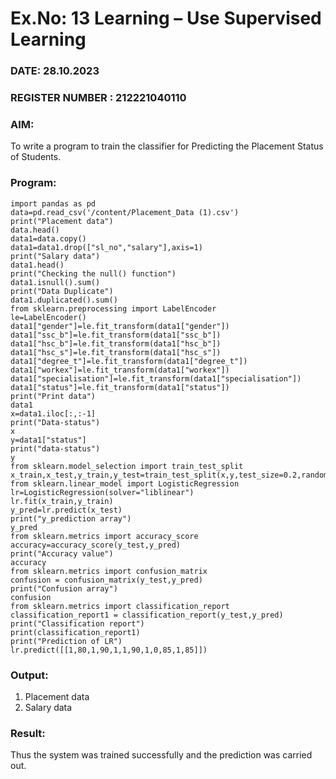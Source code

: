 # Ex.No: 13 Learning – Use Supervised Learning  
### DATE: 28.10.2023                                                                           
### REGISTER NUMBER : 212221040110
### AIM: 
To write a program to train the classifier for Predicting the Placement Status of Students.
### Program:
```
import pandas as pd
data=pd.read_csv('/content/Placement_Data (1).csv')
print("Placement data")
data.head()
data1=data.copy()
data1=data1.drop(["sl_no","salary"],axis=1)
print("Salary data")
data1.head()
print("Checking the null() function")
data1.isnull().sum()
print("Data Duplicate")
data1.duplicated().sum()
from sklearn.preprocessing import LabelEncoder
le=LabelEncoder()
data1["gender"]=le.fit_transform(data1["gender"])
data1["ssc_b"]=le.fit_transform(data1["ssc_b"])
data1["hsc_b"]=le.fit_transform(data1["hsc_b"])
data1["hsc_s"]=le.fit_transform(data1["hsc_s"])
data1["degree_t"]=le.fit_transform(data1["degree_t"])
data1["workex"]=le.fit_transform(data1["workex"])
data1["specialisation"]=le.fit_transform(data1["specialisation"])
data1["status"]=le.fit_transform(data1["status"])
print("Print data")
data1
x=data1.iloc[:,:-1]
print("Data-status")
x
y=data1["status"]
print("data-status")
y
from sklearn.model_selection import train_test_split
x_train,x_test,y_train,y_test=train_test_split(x,y,test_size=0.2,random_state=0)
from sklearn.linear_model import LogisticRegression
lr=LogisticRegression(solver="liblinear")
lr.fit(x_train,y_train)
y_pred=lr.predict(x_test)
print("y_prediction array")
y_pred
from sklearn.metrics import accuracy_score
accuracy=accuracy_score(y_test,y_pred)
print("Accuracy value")
accuracy
from sklearn.metrics import confusion_matrix
confusion = confusion_matrix(y_test,y_pred)
print("Confusion array")
confusion
from sklearn.metrics import classification_report
classification_report1 = classification_report(y_test,y_pred)
print("Classification report")
print(classification_report1)
print("Prediction of LR")
lr.predict([[1,80,1,90,1,1,90,1,0,85,1,85]])
```

### Output:
1. Placement data
2. Salary data


### Result:
Thus the system was trained successfully and the prediction was carried out.
